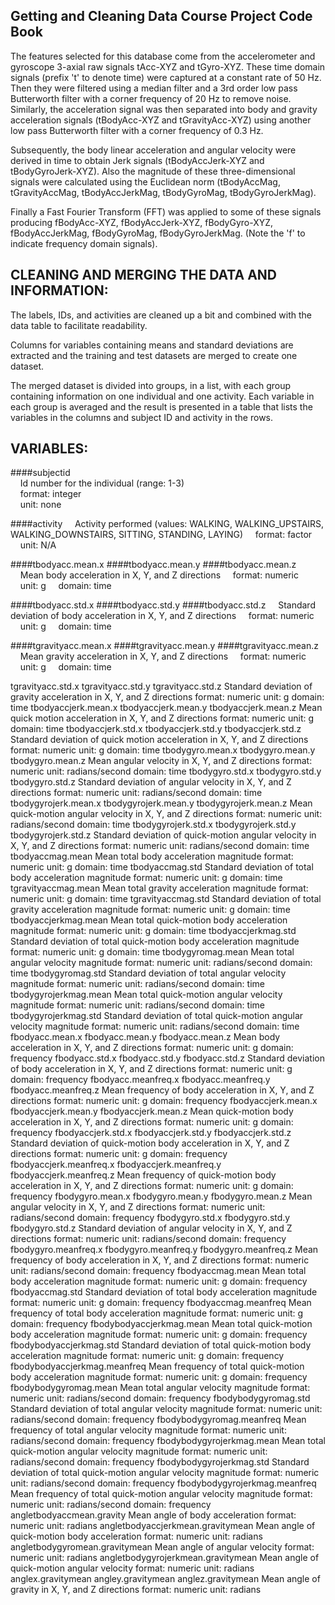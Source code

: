 ## Getting and Cleaning Data Course Project Code Book

The features selected for this database come from the accelerometer and gyroscope 3-axial raw signals tAcc-XYZ and tGyro-XYZ. These time domain signals (prefix 't' to denote time) were captured at a constant rate of 50 Hz. Then they were filtered using a median filter and a 3rd order low pass Butterworth filter with a corner frequency of 20 Hz to remove noise. Similarly, the acceleration signal was then separated into body and gravity acceleration signals (tBodyAcc-XYZ and tGravityAcc-XYZ) using another low pass Butterworth filter with a corner frequency of 0.3 Hz.

Subsequently, the body linear acceleration and angular velocity were derived in time to obtain Jerk signals (tBodyAccJerk-XYZ and tBodyGyroJerk-XYZ). Also the magnitude of these three-dimensional signals were calculated using the Euclidean norm (tBodyAccMag, tGravityAccMag, tBodyAccJerkMag, tBodyGyroMag, tBodyGyroJerkMag).

Finally a Fast Fourier Transform (FFT) was applied to some of these signals producing fBodyAcc-XYZ, fBodyAccJerk-XYZ, fBodyGyro-XYZ, fBodyAccJerkMag, fBodyGyroMag, fBodyGyroJerkMag. (Note the 'f' to indicate frequency domain signals).


CLEANING AND MERGING THE DATA AND INFORMATION:
----------------------------------------------

The labels, IDs, and activities are cleaned up a bit and combined with the data table
to facilitate readability.

Columns for variables containing means and standard deviations are extracted and the training and test
datasets are merged to create one dataset.

The merged dataset is divided into groups, in a list, with each group containing information on one
individual and one activity. Each variable in each group is averaged and the result is presented in a
table that lists the variables in the columns and subject ID and activity in the rows.


VARIABLES:
----------

####subjectid  
&nbsp;&nbsp;&nbsp;&nbsp;Id number for the individual (range: 1-3)  
&nbsp;&nbsp;&nbsp;&nbsp;format: integer  
&nbsp;&nbsp;&nbsp;&nbsp;unit: none  

####activity
&nbsp;&nbsp;&nbsp;&nbsp;Activity performed (values: WALKING, WALKING_UPSTAIRS, WALKING_DOWNSTAIRS, SITTING, STANDING, LAYING)
&nbsp;&nbsp;&nbsp;&nbsp;format: factor
&nbsp;&nbsp;&nbsp;&nbsp;unit: N/A

####tbodyacc.mean.x
####tbodyacc.mean.y
####tbodyacc.mean.z
&nbsp;&nbsp;&nbsp;&nbsp;Mean body acceleration in X, Y, and Z directions
&nbsp;&nbsp;&nbsp;&nbsp;format: numeric
&nbsp;&nbsp;&nbsp;&nbsp;unit: g
&nbsp;&nbsp;&nbsp;&nbsp;domain: time

####tbodyacc.std.x
####tbodyacc.std.y
####tbodyacc.std.z
&nbsp;&nbsp;&nbsp;&nbsp;Standard deviation of body acceleration in X, Y, and Z directions
&nbsp;&nbsp;&nbsp;&nbsp;format: numeric
&nbsp;&nbsp;&nbsp;&nbsp;unit: g
&nbsp;&nbsp;&nbsp;&nbsp;domain: time

####tgravityacc.mean.x
####tgravityacc.mean.y
####tgravityacc.mean.z
&nbsp;&nbsp;&nbsp;&nbsp;Mean gravity acceleration in X, Y, and Z directions
&nbsp;&nbsp;&nbsp;&nbsp;format: numeric
&nbsp;&nbsp;&nbsp;&nbsp;unit: g
&nbsp;&nbsp;&nbsp;&nbsp;domain: time

tgravityacc.std.x
tgravityacc.std.y
tgravityacc.std.z
        Standard deviation of gravity acceleration in X, Y, and Z directions
        format: numeric
        unit: g
        domain: time
tbodyaccjerk.mean.x
tbodyaccjerk.mean.y
tbodyaccjerk.mean.z
        Mean quick motion acceleration in X, Y, and Z directions
        format: numeric
        unit: g
        domain: time
tbodyaccjerk.std.x
tbodyaccjerk.std.y
tbodyaccjerk.std.z
        Standard deviation of quick motion acceleration in X, Y, and Z directions
        format: numeric
        unit: g
        domain: time
tbodygyro.mean.x
tbodygyro.mean.y
tbodygyro.mean.z
        Mean angular velocity in X, Y, and Z directions
        format: numeric
        unit: radians/second
        domain: time
tbodygyro.std.x
tbodygyro.std.y
tbodygyro.std.z
        Standard deviation of angular velocity in X, Y, and Z directions
        format: numeric
        unit: radians/second
        domain: time
tbodygyrojerk.mean.x
tbodygyrojerk.mean.y
tbodygyrojerk.mean.z
        Mean quick-motion angular velocity in X, Y, and Z directions
        format: numeric
        unit: radians/second
        domain: time
tbodygyrojerk.std.x
tbodygyrojerk.std.y
tbodygyrojerk.std.z
        Standard deviation of quick-motion angular velocity in X, Y, and Z directions
        format: numeric
        unit: radians/second
        domain: time
tbodyaccmag.mean
	Mean total body acceleration magnitude
        format: numeric
        unit: g
        domain: time
tbodyaccmag.std
        Standard deviation of total body acceleration magnitude
        format: numeric
        unit: g
        domain: time
tgravityaccmag.mean
        Mean total gravity acceleration magnitude
        format: numeric
        unit: g
        domain: time
tgravityaccmag.std
        Standard deviation of total gravity acceleration magnitude
        format: numeric
        unit: g
        domain: time
tbodyaccjerkmag.mean
        Mean total quick-motion body acceleration magnitude
        format: numeric
        unit: g
        domain: time
tbodyaccjerkmag.std
        Standard deviation of total quick-motion body acceleration magnitude
        format: numeric
        unit: g
        domain: time
tbodygyromag.mean
        Mean total angular velocity magnitude
        format: numeric
        unit: radians/second
        domain: time
tbodygyromag.std
        Standard deviation of total angular velocity magnitude
        format: numeric
        unit: radians/second
        domain: time
tbodygyrojerkmag.mean
        Mean total quick-motion angular velocity magnitude
        format: numeric
        unit: radians/second
        domain: time
tbodygyrojerkmag.std
        Standard deviation of total quick-motion angular velocity magnitude
        format: numeric
        unit: radians/second
        domain: time
fbodyacc.mean.x
fbodyacc.mean.y
fbodyacc.mean.z
        Mean body acceleration in X, Y, and Z directions
        format: numeric
        unit: g
        domain: frequency
fbodyacc.std.x
fbodyacc.std.y
fbodyacc.std.z
        Standard deviation of body acceleration in X, Y, and Z directions
        format: numeric
        unit: g
        domain: frequency
fbodyacc.meanfreq.x
fbodyacc.meanfreq.y
fbodyacc.meanfreq.z
        Mean frequency of body acceleration in X, Y, and Z directions
        format: numeric
        unit: g
        domain: frequency
fbodyaccjerk.mean.x
fbodyaccjerk.mean.y
fbodyaccjerk.mean.z
        Mean quick-motion body acceleration in X, Y, and Z directions
        format: numeric
        unit: g
        domain: frequency
fbodyaccjerk.std.x
fbodyaccjerk.std.y
fbodyaccjerk.std.z
        Standard deviation of quick-motion body acceleration in X, Y, and Z directions
        format: numeric
        unit: g
        domain: frequency
fbodyaccjerk.meanfreq.x
fbodyaccjerk.meanfreq.y
fbodyaccjerk.meanfreq.z
        Mean frequency of quick-motion body acceleration in X, Y, and Z directions
        format: numeric
        unit: g
        domain: frequency
fbodygyro.mean.x
fbodygyro.mean.y
fbodygyro.mean.z
        Mean angular velocity in X, Y, and Z directions
        format: numeric
        unit: radians/second
        domain: frequency
fbodygyro.std.x
fbodygyro.std.y
fbodygyro.std.z
        Standard deviation of angular velocity in X, Y, and Z directions
        format: numeric
        unit: radians/second
        domain: frequency
fbodygyro.meanfreq.x
fbodygyro.meanfreq.y
fbodygyro.meanfreq.z
        Mean frequency of body acceleration in X, Y, and Z directions
        format: numeric
        unit: radians/second
        domain: frequency
fbodyaccmag.mean
        Mean total body acceleration magnitude
        format: numeric
        unit: g
        domain: frequency
fbodyaccmag.std
        Standard deviation of total body acceleration magnitude
        format: numeric
        unit: g
        domain: frequency
fbodyaccmag.meanfreq
        Mean frequency of total body acceleration magnitude
        format: numeric
        unit: g
        domain: frequency
fbodybodyaccjerkmag.mean
        Mean total quick-motion body acceleration magnitude
        format: numeric
        unit: g
        domain: frequency
fbodybodyaccjerkmag.std
        Standard deviation of total quick-motion body acceleration magnitude
        format: numeric
        unit: g
        domain: frequency
fbodybodyaccjerkmag.meanfreq
        Mean frequency of total quick-motion body acceleration magnitude
        format: numeric
        unit: g
        domain: frequency
fbodybodygyromag.mean
        Mean total angular velocity magnitude
        format: numeric
        unit: radians/second
        domain: frequency
fbodybodygyromag.std
        Standard deviation of total angular velocity magnitude
        format: numeric
        unit: radians/second
        domain: frequency
fbodybodygyromag.meanfreq
        Mean frequency of total angular velocity magnitude
        format: numeric
        unit: radians/second
        domain: frequency
fbodybodygyrojerkmag.mean
        Mean total quick-motion angular velocity magnitude
        format: numeric
        unit: radians/second
        domain: frequency
fbodybodygyrojerkmag.std
        Standard deviation of total quick-motion angular velocity magnitude
        format: numeric
        unit: radians/second
        domain: frequency
fbodybodygyrojerkmag.meanfreq
        Mean frequency of total quick-motion angular velocity magnitude
        format: numeric
        unit: radians/second
        domain: frequency
angletbodyaccmean.gravity
	Mean angle of body acceleration
        format: numeric
      	unit: radians
angletbodyaccjerkmean.gravitymean
        Mean angle of quick-motion body acceleration
	format: numeric
	unit: radians
angletbodygyromean.gravitymean
	Mean angle of angular velocity
	format: numeric
	unit: radians
angletbodygyrojerkmean.gravitymean
	Mean angle of quick-motion angular velocity
	format: numeric
	unit: radians
anglex.gravitymean
angley.gravitymean
anglez.gravitymean
	Mean angle of gravity in X, Y, and Z directions
	format: numeric
	unit: radians
